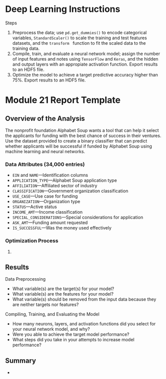 # Deep Learning Instructions

Steps
1. Preprocess the data; use `pd.get_dummies()` to encode categorical variables, `StandardScaler()` to scale the training and test features datasets, and the `transform ` function to fit the scaled data to the training data.
2. Compile, train, and evaluate a neural network model; assign the number of input features and notes using `TensorFlow` and `Keras`, and the hidden and output layers with an appropiate activation function. Export results to an HDF5 file.
3. Optimize the model to achieve a target predictive accuracy higher than 75%. Export results to an HDF5 file.

# Module 21 Report Template
## Overview of the Analysis
The nonprofit foundation Alphabet Soup wants a tool that can help it select the applicants for funding with the best chance of success in their ventures. Use the dataset provided to create a binary classifier that can predict whether applicants will be successful if funded by Alphabet Soup using machine learning and neural networks.

### Data Attributes (34,000 entries)
* `EIN` and `NAME`—Identification columns
* `APPLICATION_TYPE`—Alphabet Soup application type
* `AFFILIATION`—Affiliated sector of industry
* `CLASSIFICATION`—Government organization classification
* `USE_CASE`—Use case for funding
* `ORGANIZATION`—Organization type
* `STATUS`—Active status
* `INCOME_AMT`—Income classification
* `SPECIAL_CONSIDERATIONS`—Special considerations for application
* `ASK_AMT`—Funding amount requested
* `IS_SUCCESSFUL`—Was the money used effectively

### Optimization Process
1. 

## Results
<!-- Using bulleted lists and images to support your answers, address the following questions -->
Data Preprocessing
* What variable(s) are the target(s) for your model?
* What variable(s) are the features for your model?
* What variable(s) should be removed from the input data because they are neither targets nor features?

Compiling, Training, and Evaluating the Model
* How many neurons, layers, and activation functions did you select for your neural network model, and why?
* Were you able to achieve the target model performance?
* What steps did you take in your attempts to increase model performance?

## Summary
<!--  Summarize the overall results of the deep learning model. Include a recommendation for how a different model could solve this classification problem, and then explain your recommendation.-->
* 
